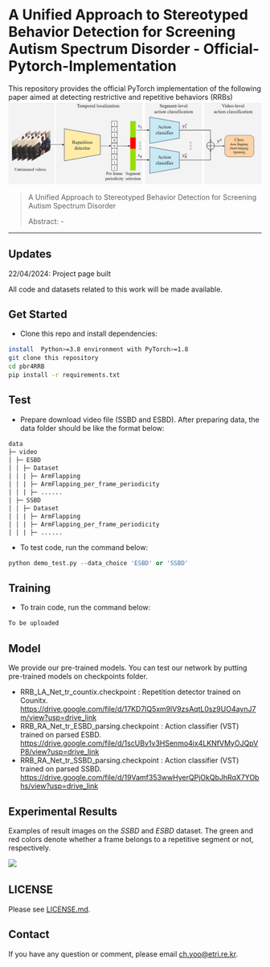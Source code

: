 # A Unified Approach to Stereotyped Behavior Detection for Screening Autism Spectrum Disorder - Official-Pytorch-Implementation

This repository provides the official PyTorch implementation of the following paper aimed at detecting restrictive and repetitive behaviors (RRBs)
<img src="fig_architecture.png" width="1000">

> A Unified Approach to Stereotyped Behavior Detection for Screening Autism Spectrum Disorder
>
> Abstract: -

---

## Updates
22/04/2024: Project page built

All code and datasets related to this work will be made available. 

## Get Started
- Clone this repo and install dependencies:
```bash
install  Python>=3.8 environment with PyTorch>=1.8
git clone this repository
cd pbr4RRB
pip install -r requirements.txt
```

## Test
- Prepare download video file (SSBD and ESBD).
After preparing data, the data folder should be like the format below:

```
data
├─ video
│ ├─ ESBD    
│ │ ├─ Dataset
│ │ | ├─ ArmFlapping
│ │ | ├─ ArmFlapping_per_frame_periodicity
│ │ | ├─ ......
│ ├─ SSBD    
│ │ ├─ Dataset
│ │ | ├─ ArmFlapping
│ │ | ├─ ArmFlapping_per_frame_periodicity
│ │ | ├─ ......

```

- To test code, run the command below:
```python
python demo_test.py --data_choice 'ESBD' or 'SSBD'
```

## Training
- To train code, run the command below:
```python
To be uploaded
```

## Model

We provide our pre-trained models. 
You can test our network by putting pre-trained models on checkpoints folder.
- RRB_LA_Net_tr_countix.checkpoint : Repetition detector trained on Counitx.
https://drive.google.com/file/d/17KD7lQ5xm9lV9zsAqtL0sz9UO4aynJ7m/view?usp=drive_link
- RRB_RA_Net_tr_ESBD_parsing.checkpoint : Action classifier (VST) trained on parsed ESBD.
https://drive.google.com/file/d/1scUBv1v3HSenmo4ix4LKNfVMyOJQpVP8/view?usp=drive_link
- RRB_RA_Net_tr_SSBD_parsing.checkpoint : Action classifier (VST) trained on parsed SSBD.
https://drive.google.com/file/d/19Vamf353wwHyerQPjOkQbJhRqX7YObhs/view?usp=drive_link



## Experimental Results

Examples of result images on the *SSBD* and *ESBD* dataset. 
The green and red colors denote whether a frame belongs to a repetitive segment or not, respectively.

<img src="fig_result.png" width="1000">

## LICENSE
Please see [LICENSE.md](../LICENSE.md).

## Contact
If you have any question or comment, please email <ch.yoo@etri.re.kr>.
